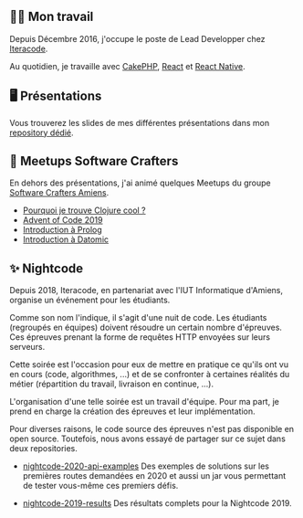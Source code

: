 ## 👨‍💻 Mon travail

Depuis Décembre 2016, j'occupe le poste de Lead Developper chez [Iteracode](https://iteracode.fr/).

Au quotidien, je travaille avec [CakePHP](https://cakephp.org/), [React](https://reactjs.org/) et [React Native](https://reactnative.dev/).

## 🖥️ Présentations

Vous trouverez les slides de mes différentes présentations dans mon [repository dédié](https://github.com/Charlynux/presentations).

## 🤝 Meetups Software Crafters

En dehors des présentations, j'ai animé quelques Meetups du groupe [Software Crafters Amiens](https://www.meetup.com/fr-FR/Software-Crafters-Amiens/).

- [Pourquoi je trouve Clojure cool ?](https://github.com/Charlynux/clojure-cool-demos)
- [Advent of Code 2019](https://github.com/Charlynux/meetup-advent-of-code)
- [Introduction à Prolog](https://github.com/Charlynux/meetup-crafters-prolog)
- [Introduction à Datomic](https://github.com/Charlynux/meetup-crafters-datalog)

## ✨ Nightcode

Depuis 2018, Iteracode, en partenariat avec l'IUT Informatique d'Amiens, organise un événement pour les étudiants.

Comme son nom l'indique, il s'agit d'une nuit de code. Les étudiants (regroupés en équipes) doivent résoudre un certain nombre d'épreuves. Ces épreuves prenant la forme de requêtes HTTP envoyées sur leurs serveurs.

Cette soirée est l'occasion pour eux de mettre en pratique ce qu'ils ont vu en cours (code, algorithmes, ...) et de se confronter à certaines réalités du métier (répartition du travail, livraison en continue, ...).

L'organisation d'une telle soirée est un travail d'équipe. Pour ma part, je prend en charge la création des épreuves et leur implémentation.

Pour diverses raisons, le code source des épreuves n'est pas disponible en open source. Toutefois, nous avons essayé de partager sur ce sujet dans deux repositories.

- [nightcode-2020-api-examples](https://github.com/Iteracode/nightcode-2020-api-examples)
  Des exemples de solutions sur les premières routes demandées en 2020 et aussi un jar vous permettant de tester vous-même ces premiers défis.

- [nightcode-2019-results](https://github.com/Iteracode/nightcode-2019-results)
  Des résultats complets pour la Nightcode 2019.
